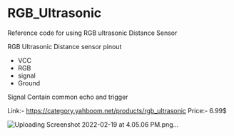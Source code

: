 # RGB_Ultrasonic
Reference code for using RGB ultrasonic Distance Sensor

RGB Ultrasonic Distance sensor
pinout 
 - VCC
 - RGB
 - signal
 - Ground 
 
Signal Contain common echo and trigger 

Link:- https://category.yahboom.net/products/rgb_ultrasonic
Price:- 6.99$

![Uploading Screenshot 2022-02-19 at 4.05.06 PM.png…]()
